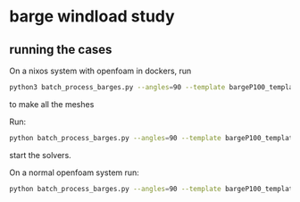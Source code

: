 # barge windload study 

## running the cases

On a nixos system with openfoam in dockers, run

```bash
python3 batch_process_barges.py --angles=90 --template bargeP100_template --out-root barge --case-prefix barge_ --np 12 --mpirun "mpirun --bind-to none --map-by slot" --mesh-only
```

to make  all the meshes

Run:

```bash
python batch_process_barges.py --angles=90 --template bargeP100_template --out-root barge --case-prefix barge_ --np 12 --mpirun "mpirun --bind-to none --map-by slot" --start-solver
```

start the solvers.

On a normal openfoam system run:

```bash
python batch_process_barges.py --angles=90 --template bargeP100_template --out-root barge --case-prefix barge_ --start-solver
```
